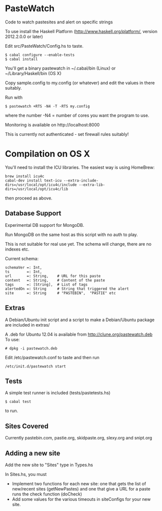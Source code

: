 PasteWatch
==========


Code to watch pastesites and alert on specific strings

To use install the Haskell Platform (http://www.haskell.org/platform/, version 2012.2.0.0 or later)

Edit src/PasteWatch/Config.hs to taste.
```
$ cabal configure --enable-tests
$ cabal install
```
You'll get a binary pastewatch in ~/.cabal/bin (Linux) or ~/Library/Haskell/bin (OS X)

Copy sample.config to my.config (or whatever) and edit the values in there suitably.

Run with
```
$ pastewatch +RTS -N4 -T -RTS my.config
```
where the number -N4 = number of cores you want the program to use.

Monitoring is available on http://localhost:8000

This is currently not authenticated - set firewall rules suitably!


Compilation on OS X
===================

You'll need to install the ICU libraries. The easiest way is using HomeBrew:
```
brew install icu4c
cabal-dev install text-icu --extra-include-dirs=/usr/local/opt/icu4c/include --extra-lib-dirs=/usr/local/opt/icu4c/lib
```

then proceed as above.

Database Support
----------------

Experimental DB support for MongoDB.

Run MongoDB on the same host as this script with no auth to play.

This is not suitable for real use yet. The schema will change, there are no indexes etc.

Current schema:
```
schemaVer =: Int,
ts        =: Int,
url       =: String,    # URL for this paste
content   =: String,    # Content of the paste
tags      =: [String],  # List of tags
alertedOn =: String     # String that triggered the alert
site      =: String     # "PASTEBIN",  "PASTIE" etc
```


Extras
------

A Debian/Ubuntu init script and a script to make a Debian/Ubuntu package are included in extras/

A .deb for Ubuntu 12.04 is available from http://clune.org/pastewatch.deb To use:
```
# dpkg -i pastewatch.deb
```
Edit /etc/pastewatch.conf to taste and then run
```
/etc/init.d/pastewatch start
```

Tests
-----

A simple test runner is included (tests/pastetests.hs)
```
$ cabal test
```
to run.

Sites Covered
-------------

Currently pastebin.com, pastie.org, skidpaste.org, slexy.org and snipt.org

Adding a new site
-----------------

Add the new site to "Sites" type in Types.hs

In Sites.hs, you must

* Implement two functions for each new site: one that gets the list of new/recent sites (getNewPastes) and one that give a URL for a paste runs the check function (doCheck)
* Add some values for the various timeouts in siteConfigs for your new site.



